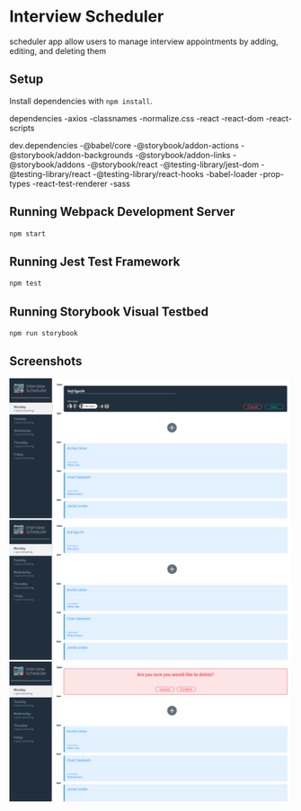 # Interview Scheduler

scheduler app allow users to manage interview appointments by adding, editing, and deleting them

## Setup

Install dependencies with `npm install`.

dependencies
-axios
-classnames
-normalize.css
-react
-react-dom
-react-scripts

dev.dependencies
-@babel/core
-@storybook/addon-actions
-@storybook/addon-backgrounds
-@storybook/addon-links
-@storybook/addons
-@storybook/react
-@testing-library/jest-dom
-@testing-library/react
-@testing-library/react-hooks
-babel-loader
-prop-types
-react-test-renderer
-sass

## Running Webpack Development Server

```sh
npm start
```

## Running Jest Test Framework

```sh
npm test
```

## Running Storybook Visual Testbed

```sh
npm run storybook
```

## Screenshots

!["Screenshot: new appointment form"](https://github.com/Kody-Eguchi/scheduler/blob/master/docs/appointment-form.png)
!["Screenshot: newly created appointment"](https://github.com/Kody-Eguchi/scheduler/blob/master/docs/new-appointment.png)
!["Screenshot: cancel an appointment"](https://github.com/Kody-Eguchi/scheduler/blob/master/docs/cancel-appointment.png)
